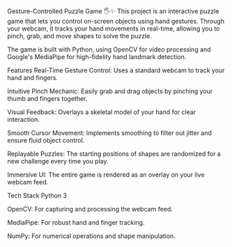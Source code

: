 Gesture-Controlled Puzzle Game 🖐️✨
This project is an interactive puzzle game that lets you control on-screen objects using hand gestures. Through your webcam, it tracks your hand movements in real-time, allowing you to pinch, grab, and move shapes to solve the puzzle.

The game is built with Python, using OpenCV for video processing and Google's MediaPipe for high-fidelity hand landmark detection.

Features
Real-Time Gesture Control: Uses a standard webcam to track your hand and fingers.

Intuitive Pinch Mechanic: Easily grab and drag objects by pinching your thumb and fingers together.

Visual Feedback: Overlays a skeletal model of your hand for clear interaction.

Smooth Cursor Movement: Implements smoothing to filter out jitter and ensure fluid object control.

Replayable Puzzles: The starting positions of shapes are randomized for a new challenge every time you play.

Immersive UI: The entire game is rendered as an overlay on your live webcam feed.

Tech Stack
Python 3

OpenCV: For capturing and processing the webcam feed.

MediaPipe: For robust hand and finger tracking.

NumPy: For numerical operations and shape manipulation.
